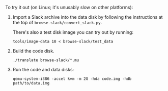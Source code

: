 To try it out (on Linux; it's unusably slow on other platforms):

1. Import a Slack archive into the data disk by following the instructions at
   the top of `browse-slack/convert_slack.py`.

   There's also a test disk image you can try out by running:
   ```
   tools/image-data 10 < browse-slack/test_data
   ```

2. Build the code disk.
   ```
   ./translate browse-slack/*.mu
   ```

3. Run the code and data disks:
   ```
   qemu-system-i386 -accel kvm -m 2G -hda code.img -hdb path/to/data.img
   ```
